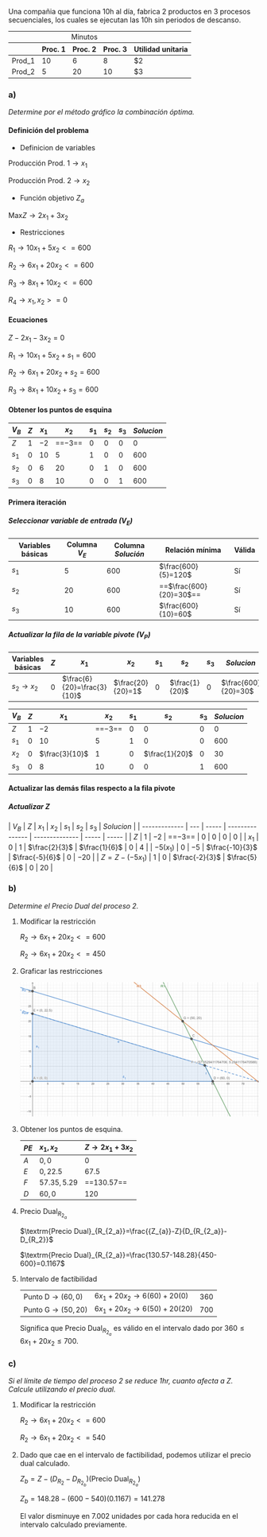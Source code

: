Una compañia que funciona 10h al día, fabrica 2 productos en 3
procesos secuenciales, los cuales se ejecutan las 10h sin periodos de
descanso.

<table>
<theader>
<tr>
<td></td>
<td colspan="3" align="center">Minutos</td>
<td></td>
</tr>
<tr>
<th></th>
<th>Proc. 1</th>
<th>Proc. 2</th>
<th>Proc. 3</th>
<th>Utilidad unitaria</th>
</tr>
</theader>
<tbody>
<tr>
<td> Prod_1 </td>
<td> 10 </td>
<td> 6   </td>
<td> 8 </td>
<td> $2 </td>
</tr>
<tr>
<td> Prod_2 </td>
<td> 5 </td>
<td> 20 </td>
<td> 10 </td>
<td> $3 </td>
</tr>
</tbody>
</table>

### a)
*Determine por el método gráfico la combinación óptima.*

#### Definición del problema
- Definicion de variables

$\textrm{Producción Prod. 1} \to x_1$

$\textrm{Producción Prod. 2} \to x_2$

- Función objetivo $Z_a$

$\textrm{Max} Z \to 2x_1 + 3x_2$

- Restricciones

$R_1 \to 10x_1 + 5x_2 <= 600$

$R_2 \to 6x_1 + 20x_2 <= 600$

$R_3 \to 8x_1 + 10x_2 <= 600$

$R_4 \to x_1, x_2 >=0$

#### Ecuaciones
   
$Z - 2x_1 - 3x_2 = 0$

$R_1 \to 10x_1 + 5x_2 + s_1= 600$

$R_2 \to 6x_1 + 20x_2 + s_2= 600$

$R_3 \to 8x_1 + 10x_2 + s_3= 600$

#### Obtener los puntos de esquina
   
| $V_B$ | $Z$ | $x_1$ | $x_2$    | $s_1$ | $s_2$ | $s_3$ | $Solucion$ |
| ----- | --- | ----- | -------- | ----- | ----- | ----- | ---------- |
| $Z$   | $1$ | $-2$  | ==$-3$== | $0$   | $0$   | $0$   | $0$        |
| $s_1$ | $0$ | $10$  | $5$      | $1$   | $0$   | $0$   | $600$      |
| $s_2$ | $0$ | $6$   | $20$     | $0$   | $1$   | $0$   | $600$      |
| $s_3$ | $0$ | $8$   | $10$     | $0$   | $0$   | $1$   | $600$      |

#### Primera iteración

##### Seleccionar variable de entrada ($V_E$)

| Variables básicas | Columna $V_E$ | Columna $Solución$ | Relación mínima         | Válida |
| ----------------- | ------------- | ------------------ | ----------------------- | ------ |
| $s_1$             | $5$           | $600$              | $\frac{600}{5}=120$     | Sí     |
| $s_2$             | $20$          | $600$              | ==$\frac{600}{20}=30$== | Sí     |
| $s_3$             | $10$          | $600$              | $\frac{600}{10}=60$     | Sí     |

##### Actualizar la fila de la variable pivote ($V_P$)

| Variables básicas | $Z$ | $x_1$                       | $x_2$             | $s_1$ | $s_2$          | $s_3$ | $Solucion$          |
| ----------------- | --- | --------------------------- | ----------------- | ----- | -------------- | ----- | ------------------- |
| $s_2 \to x_2$     | $0$ | $\frac{6}{20}=\frac{3}{10}$ | $\frac{20}{20}=1$ | $0$   | $\frac{1}{20}$ | $0$   | $\frac{600}{20}=30$ |

| $V_B$ | $Z$ | $x_1$          | $x_2$    | $s_1$ | $s_2$          | $s_3$ | $Solucion$ |
| ----- | --- | -------------- | -------- | ----- | -------------- | ----- | ---------- |
| $Z$   | $1$ | $-2$           | ==$-3$== | $0$   | $0$            | $0$   | $0$        |
| $s_1$ | $0$ | $10$           | $5$      | $1$   | $0$            | $0$   | $600$      |
| $x_2$ | $0$ | $\frac{3}{10}$ | $1$      | $0$   | $\frac{1}{20}$ | $0$   | $30$       |
| $s_3$ | $0$ | $8$            | $10$     | $0$   | $0$            | $1$   | $600$      |

#### Actualizar las demás filas respecto a la fila pivote

##### Actualizar $Z$

| $V_B$         | $Z$ | $x_1$ | $x_2$           | $s_1$          | $s_2$ | $s_3$ | $Solucion$ |
| ------------- | --- | ----- | --------------- | -------------- | ----- | ----- |
| $Z$           | $1$ | $-2$  | ==$-3$==        | $0$            | $0$   | $0$   | $0$        |
| $x_1$         | $0$ | $1$   | $\frac{2}{3}$   | $\frac{1}{6}$  | $0$   | $4$   |
| $-5(x_1)$     | $0$ | $-5$  | $\frac{-10}{3}$ | $\frac{-5}{6}$ | $0$   | $-20$ |
| $Z=Z-(-5x_1)$ | $1$ | $0$   | $\frac{-2}{3}$  | $\frac{5}{6}$  | $0$   | $20$  |

### b)
*Determine el Precio Dual del proceso 2.*

1. Modificar la restricción
   
   $R_2 \to 6x_1 + 20x_2 <= 600$

   $R_2 \to 6x_1 + 20x_2 <= 450$

2. Graficar las restricciones
   
   ![Grafica 2](./img/OR2.August%2026,%202024.img%202.png)

3. Obtener los puntos de esquina.
   
   | $PE$ | $x_1, x_2$    | $Z \to 2x_1 + 3x_2$ |
   | ---- | ------------- | ------------------- |
   | $A$  | $0, 0$        | $0$                 |
   | $E$  | $0, 22.5$     | $67.5$              |
   | $F$  | $57.35, 5.29$ | ==$130.57$==        |
   | $D$  | $60, 0$       | $120$               |

4. $\textrm{Precio Dual}_{R_{2_a}}$

   $\textrm{Precio Dual}_{R_{2_a}}=\frac{{Z_{a}}-Z}{D_{R_{2_a}}-D_{R_2}}$

   $\textrm{Precio Dual}_{R_{2_a}}=\frac{130.57-148.28}{450-600}=0.1167$

5. Intervalo de factibilidad
   
   |                                |                                   |       |
   | ------------------------------ | --------------------------------- | ----- |
   | $\textrm{Punto D} \to (60,0)$  | $6x_1 + 20x_2 \to 6(60) + 20(0)$  | $360$ |
   | $\textrm{Punto G} \to (50,20)$ | $6x_1 + 20x_2 \to 6(50) + 20(20)$ | $700$ |

   Significa que $\textrm{Precio Dual}_{R_{2_a}}$ es válido en el intervalo
   dado por $360 \leq  6x_1 + 20x_2  \leq 700$.

### c)

*Si el límite de tiempo del proceso 2 se reduce 1hr, cuanto afecta a $Z$. Calcule
utilizando el precio dual.*

1. Modificar la restricción
   
   $R_2 \to 6x_1 + 20x_2 <= 600$

   $R_2 \to 6x_1 + 20x_2 <= 540$

2. Dado que cae en el intervalo de factibilidad, podemos utilizar el precio dual calculado.
   
   $Z_b=Z-(D_{R_2}-D_{R_{2_b}})(\textrm{Precio Dual}_{R_{2_a}})$
   
   $Z_b=148.28-(600-540)(0.1167)=141.278$

   El valor disminuye en $7.002$ unidades por cada hora reducida en el intervalo calculado previamente.